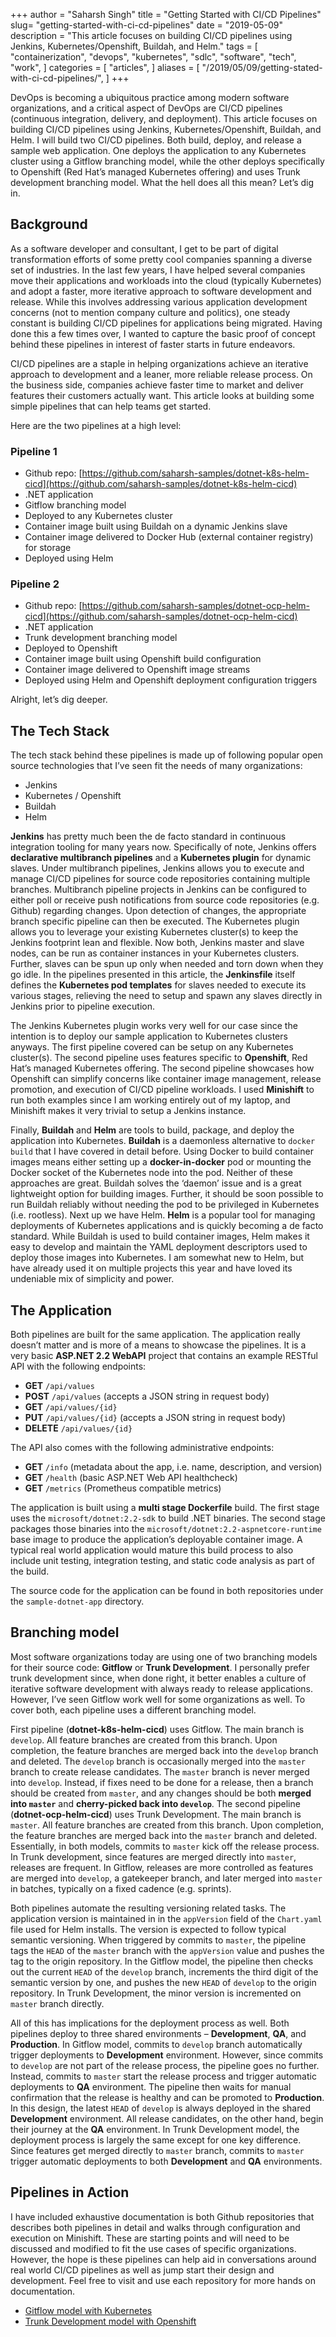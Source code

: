 +++
author = "Saharsh Singh"
title = "Getting Started with CI/CD Pipelines"
slug= "getting-started-with-ci-cd-pipelines"
date = "2019-05-09"
description = "This article focuses on building CI/CD pipelines using Jenkins, Kubernetes/Openshift, Buildah, and Helm."
tags = [
    "containerization",
    "devops",
    "kubernetes",
    "sdlc",
    "software",
    "tech",
    "work",
]
categories = [
    "articles",
]
aliases = [
    "/2019/05/09/getting-stated-with-ci-cd-pipelines/",
]
+++

DevOps is becoming a ubiquitous practice among modern software organizations, and a critical aspect of DevOps are CI/CD pipelines (continuous integration, delivery, and deployment). This article focuses on building CI/CD pipelines using Jenkins, Kubernetes/Openshift, Buildah, and Helm. I will build two CI/CD pipelines. Both build, deploy, and release a sample web application. One deploys the application to any Kubernetes cluster using a Gitflow branching model, while the other deploys specifically to Openshift (Red Hat’s managed Kubernetes offering) and uses Trunk development branching model. What the hell does all this mean? Let’s dig in.

<!--more-->

## Background

As a software developer and consultant, I get to be part of digital transformation efforts of some pretty cool companies spanning a diverse set of industries. In the last few years, I have helped several companies move their applications and workloads into the cloud (typically Kubernetes) and adopt a faster, more iterative approach to software development and release. While this involves addressing various application development concerns (not to mention company culture and politics), one steady constant is building CI/CD pipelines for applications being migrated. Having done this a few times over, I wanted to capture the basic proof of concept behind these pipelines in interest of faster starts in future endeavors.

CI/CD pipelines are a staple in helping organizations achieve an iterative approach to development and a leaner, more reliable release process. On the business side, companies achieve faster time to market and deliver features their customers actually want. This article looks at building some simple pipelines that can help teams get started.

Here are the two pipelines at a high level:

### Pipeline 1

* Github repo: [https://github.com/saharsh-samples/dotnet-k8s-helm-cicd](https://github.com/saharsh-samples/dotnet-k8s-helm-cicd)
* .NET application
* Gitflow branching model
* Deployed to any Kubernetes cluster
* Container image built using Buildah on a dynamic Jenkins slave
* Container image delivered to Docker Hub (external container registry) for storage
* Deployed using Helm

### Pipeline 2

* Github repo: [https://github.com/saharsh-samples/dotnet-ocp-helm-cicd](https://github.com/saharsh-samples/dotnet-ocp-helm-cicd)
* .NET application
* Trunk development branching model
* Deployed to Openshift
* Container image built using Openshift build configuration
* Container image delivered to Openshift image streams
* Deployed using Helm and Openshift deployment configuration triggers

Alright, let’s dig deeper.

## The Tech Stack

The tech stack behind these pipelines is made up of following popular open source technologies that I’ve seen fit the needs of many organizations:

* Jenkins
* Kubernetes / Openshift
* Buildah
* Helm

**Jenkins** has pretty much been the de facto standard in continuous integration tooling for many years now. Specifically of note, Jenkins offers **declarative multibranch pipelines** and a **Kubernetes plugin** for dynamic slaves. Under multibranch pipelines, Jenkins allows you to execute and manage CI/CD pipelines for source code repositories containing multiple branches. Multibranch pipeline projects in Jenkins can be configured to either poll or receive push notifications from source code repositories (e.g. Github) regarding changes. Upon detection of changes, the appropriate branch specific pipeline can then be executed. The Kubernetes plugin allows you to leverage your existing Kubernetes cluster(s) to keep the Jenkins footprint lean and flexible. Now both, Jenkins master and slave nodes, can be run as container instances in your Kubernetes clusters. Further, slaves can be spun up only when needed and torn down when they go idle. In the pipelines presented in this article, the **Jenkinsfile** itself defines the **Kubernetes pod templates** for slaves needed to execute its various stages, relieving the need to setup and spawn any slaves directly in Jenkins prior to pipeline execution.

The Jenkins Kubernetes plugin works very well for our case since the intention is to deploy our sample application to Kubernetes clusters anyways. The first pipeline covered can be setup on any Kubernetes cluster(s). The second pipeline uses features specific to **Openshift**, Red Hat’s managed Kubernetes offering. The second pipeline showcases how Openshift can simplify concerns like container image management, release promotion, and execution of CI/CD pipeline workloads. I used **Minishift** to run both examples since I am working entirely out of my laptop, and Minishift makes it very trivial to setup a Jenkins instance.

Finally, **Buildah** and **Helm** are tools to build, package, and deploy the application into Kubernetes. **Buildah** is a daemonless alternative to `docker build` that I have covered in detail before. Using Docker to build container images means either setting up a **docker-in-docker** pod or mounting the Docker socket of the Kubernetes node into the pod. Neither of these approaches are great. Buildah solves the ‘daemon’ issue and is a great lightweight option for building images. Further, it should be soon possible to run Buildah reliably without needing the pod to be privileged in Kubernetes (i.e. rootless). Next up we have Helm. **Helm** is a popular tool for managing deployments of Kubernetes applications and is quickly becoming a de facto standard. While Buildah is used to build container images, Helm makes it easy to develop and maintain the YAML deployment descriptors used to deploy those images into Kubernetes. I am somewhat new to Helm, but have already used it on multiple projects this year and have loved its undeniable mix of simplicity and power.

## The Application

Both pipelines are built for the same application. The application really doesn’t matter and is more of a means to showcase the pipelines. It is a very basic **ASP.NET 2.2 WebAPI** project that contains an example RESTful API with the following endpoints:

* **GET** `/api/values`
* **POST** `/api/values` (accepts a JSON string in request body)
* **GET** `/api/values/{id}`
* **PUT** `/api/values/{id}` (accepts a JSON string in request body)
* **DELETE** `/api/values/{id}`

The API also comes with the following administrative endpoints:

* **GET** `/info` (metadata about the app, i.e. name, description, and version)
* **GET** `/health` (basic ASP.NET Web API healthcheck)
* **GET** `/metrics` (Prometheus compatible metrics)

The application is built using a **multi stage Dockerfile** build. The first stage uses the `microsoft/dotnet:2.2-sdk` to build .NET binaries. The second stage packages those binaries into the `microsoft/dotnet:2.2-aspnetcore-runtime` base image to produce the application’s deployable container image. A typical real world application would mature this build process to also include unit testing, integration testing, and static code analysis as part of the build.

The source code for the application can be found in both repositories under the `sample-dotnet-app` directory.

## Branching model

Most software organizations today are using one of two branching models for their source code: **Gitflow** or **Trunk Development**. I personally prefer trunk development since, when done right, it better enables a culture of iterative software development with always ready to release applications. However, I’ve seen Gitflow work well for some organizations as well. To cover both, each pipeline uses a different branching model.

First pipeline (**dotnet-k8s-helm-cicd**) uses Gitflow. The main branch is `develop`. All feature branches are created from this branch. Upon completion, the feature branches are merged back into the `develop` branch and deleted. The `develop` branch is occasionally merged into the `master` branch to create release candidates. The `master` branch is never merged into `develop`. Instead, if fixes need to be done for a release, then a branch should be created from `master`, and any changes should be both **merged into `master`** and **cherry-picked back into `develop`**. The second pipeline (**dotnet-ocp-helm-cicd**) uses Trunk Development. The main branch is `master`. All feature branches are created from this branch. Upon completion, the feature branches are merged back into the `master` branch and deleted. Essentially, in both models, commits to `master` kick off the release process. In Trunk development, since features are merged directly into `master`, releases are frequent. In Gitflow, releases are more controlled as features are merged into `develop`, a gatekeeper branch, and later merged into `master` in batches, typically on a fixed cadence (e.g. sprints).

Both pipelines automate the resulting versioning related tasks. The application version is maintained in in the `appVersion` field of the `Chart.yaml` file used for Helm installs. The version is expected to follow typical semantic versioning. When triggered by commits to `master`, the pipeline tags the `HEAD` of the `master` branch with the `appVersion` value and pushes the tag to the origin repository. In the Gitflow model, the pipeline then checks out the current `HEAD` of the `develop` branch, increments the third digit of the semantic version by one, and pushes the new `HEAD` of `develop` to the origin repository. In Trunk Development, the minor version is incremented on `master` branch directly.

All of this has implications for the deployment process as well. Both pipelines deploy to three shared environments – **Development**, **QA**, and **Production**. In Gitflow model, commits to `develop` branch automatically trigger deployments to **Development** environment. However, since commits to `develop` are not part of the release process, the pipeline goes no further. Instead, commits to `master` start the release process and trigger automatic deployments to **QA** environment. The pipeline then waits for manual confirmation that the release is healthy and can be promoted to **Production**. In this design, the latest `HEAD` of `develop` is always deployed in the shared **Development** environment. All release candidates, on the other hand, begin their journey at the **QA** environment. In Trunk Development model, the deployment process is largely the same except for one key difference. Since features get merged directly to `master` branch, commits to `master` trigger automatic deployments to both **Development** and **QA** environments.

## Pipelines in Action

I have included exhaustive documentation is both Github repositories that describes both pipelines in detail and walks through configuration and execution on Minishift. These are starting points and will need to be discussed and modified to fit the use cases of specific organizations. However, the hope is these pipelines can help aid in conversations around real world CI/CD pipelines as well as jump start their design and development. Feel free to visit and use each repository for more hands on documentation.

* [Gitflow model with Kubernetes](https://github.com/saharsh-samples/dotnet-k8s-helm-cicd)
* [Trunk Development model with Openshift](https://github.com/saharsh-samples/dotnet-ocp-helm-cicd)


